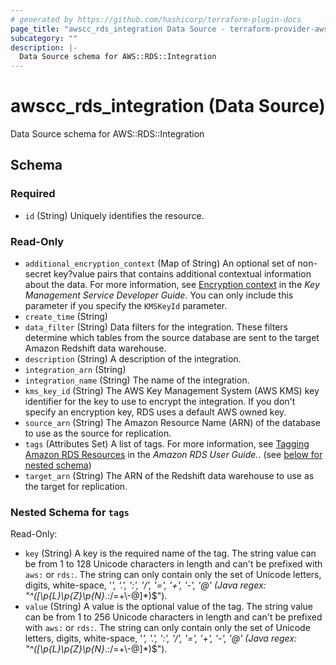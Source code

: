 ```yaml
---
# generated by https://github.com/hashicorp/terraform-plugin-docs
page_title: "awscc_rds_integration Data Source - terraform-provider-awscc"
subcategory: ""
description: |-
  Data Source schema for AWS::RDS::Integration
---
```


# awscc_rds_integration (Data Source)

Data Source schema for AWS::RDS::Integration



<!-- schema generated by tfplugindocs -->
## Schema

### Required

- `id` (String) Uniquely identifies the resource.

### Read-Only

- `additional_encryption_context` (Map of String) An optional set of non-secret key?value pairs that contains additional contextual information about the data. For more information, see [Encryption context](https://docs.aws.amazon.com/kms/latest/developerguide/concepts.html#encrypt_context) in the *Key Management Service Developer Guide*.
 You can only include this parameter if you specify the ``KMSKeyId`` parameter.
- `create_time` (String)
- `data_filter` (String) Data filters for the integration. These filters determine which tables from the source database are sent to the target Amazon Redshift data warehouse.
- `description` (String) A description of the integration.
- `integration_arn` (String)
- `integration_name` (String) The name of the integration.
- `kms_key_id` (String) The AWS Key Management System (AWS KMS) key identifier for the key to use to encrypt the integration. If you don't specify an encryption key, RDS uses a default AWS owned key.
- `source_arn` (String) The Amazon Resource Name (ARN) of the database to use as the source for replication.
- `tags` (Attributes Set) A list of tags. For more information, see [Tagging Amazon RDS Resources](https://docs.aws.amazon.com/AmazonRDS/latest/UserGuide/USER_Tagging.html) in the *Amazon RDS User Guide.*. (see [below for nested schema](#nestedatt--tags))
- `target_arn` (String) The ARN of the Redshift data warehouse to use as the target for replication.

<a id="nestedatt--tags"></a>
### Nested Schema for `tags`

Read-Only:

- `key` (String) A key is the required name of the tag. The string value can be from 1 to 128 Unicode characters in length and can't be prefixed with ``aws:`` or ``rds:``. The string can only contain only the set of Unicode letters, digits, white-space, '_', '.', ':', '/', '=', '+', '-', '@' (Java regex: "^([\\p{L}\\p{Z}\\p{N}_.:/=+\\-@]*)$").
- `value` (String) A value is the optional value of the tag. The string value can be from 1 to 256 Unicode characters in length and can't be prefixed with ``aws:`` or ``rds:``. The string can only contain only the set of Unicode letters, digits, white-space, '_', '.', ':', '/', '=', '+', '-', '@' (Java regex: "^([\\p{L}\\p{Z}\\p{N}_.:/=+\\-@]*)$").
